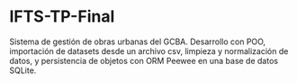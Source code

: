 # IFTS-TP-Final
Sistema de gestión de obras urbanas del GCBA. Desarrollo con POO, importación de datasets desde un archivo csv, limpieza y normalización de datos, y persistencia de objetos con ORM Peewee en una base de datos SQLite.
